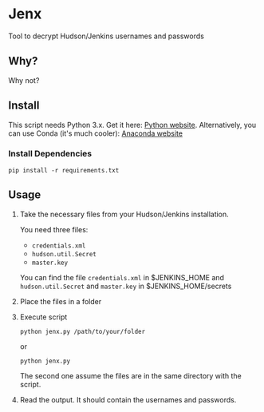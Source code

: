 # Jenx

Tool to decrypt Hudson/Jenkins usernames and passwords

## Why?

Why not?

## Install

This script needs Python 3.x. Get it here: [Python website](https://www.python.org/downloads/). Alternatively, you can use Conda (it's much cooler): [Anaconda website](https://docs.conda.io/en/latest/)

### Install Dependencies

`pip install -r requirements.txt`

## Usage

1. Take the necessary files from your Hudson/Jenkins installation.

   You need three files:

   - `credentials.xml`
   - `hudson.util.Secret`
   - `master.key`

   You can find the file `credentials.xml` in $JENKINS_HOME and `hudson.util.Secret` and `master.key` in $JENKINS_HOME/secrets

2. Place the files in a folder

3. Execute script

   `python jenx.py /path/to/your/folder`

   or

   `python jenx.py`

   The second one assume the files are in the same directory with the script.

4. Read the output. It should contain the usernames and passwords.
